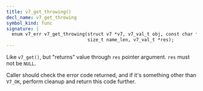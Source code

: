 ```yaml
---
title: v7_get_throwing()
decl_name: v7_get_throwing
symbol_kind: func
signature: |
  enum v7_err v7_get_throwing(struct v7 *v7, v7_val_t obj, const char *name,
                              size_t name_len, v7_val_t *res);
---
```


Like `v7_get()`, but "returns" value through `res` pointer argument.
`res` must not be `NULL`.

Caller should check the error code returned, and if it's something other
than `V7_OK`, perform cleanup and return this code further. 

